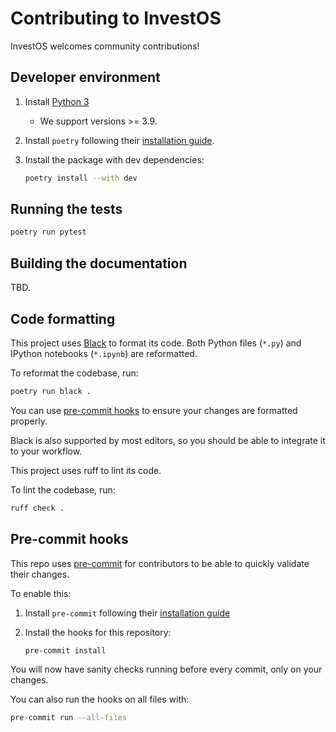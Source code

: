 # Contributing to InvestOS

InvestOS welcomes community contributions!

## Developer environment

1. Install [Python 3](https://www.python.org/downloads/)
    - We support versions >= 3.9.
2. Install `poetry` following their [installation guide](https://python-poetry.org/docs/#installation).
3. Install the package with dev dependencies:

    ```sh
    poetry install --with dev
    ```

## Running the tests

```sh
poetry run pytest
```

## Building the documentation

TBD.

## Code formatting

This project uses [Black](https://black.readthedocs.io/en/stable/) to format its code.
Both Python files (`*.py`) and IPython notebooks (`*.ipynb`) are reformatted.

To reformat the codebase, run:

```sh
poetry run black .
```

You can use [pre-commit hooks](#pre-commit-hooks) to ensure your changes are formatted properly.

Black is also supported by most editors, so you should be able to integrate it to your workflow.

This project uses ruff to lint its code.

To lint the codebase, run:

```sh
ruff check .
```

## Pre-commit hooks

This repo uses [pre-commit](https://pre-commit.com/) for contributors to be able to quickly validate their changes.

To enable this:

1. Install `pre-commit` following their [installation guide](https://pre-commit.com/#install)
2. Install the hooks for this repository:

    ```sh
    pre-commit install
    ```

You will now have sanity checks running before every commit, only on your changes.

You can also run the hooks on all files with:

```sh
pre-commit run --all-files
```
